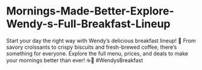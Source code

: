 # Mornings-Made-Better-Explore-Wendy-s-Full-Breakfast-Lineup
Start your day the right way with Wendy’s delicious breakfast lineup! 🍳 From savory croissants to crispy biscuits and fresh-brewed coffee, there’s something for everyone. Explore the full menu, prices, and deals to make your mornings better than ever! ☕🥓 #WendysBreakfast

